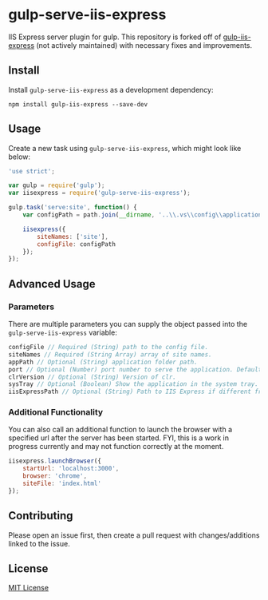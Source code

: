 # gulp-serve-iis-express
IIS Express server plugin for gulp. This repository is forked off of [gulp-iis-express](https://github.com/82edwards/gulp-iis-express) (not actively maintained) with necessary fixes and improvements.

## Install
Install `gulp-serve-iis-express` as a development dependency:

```shell
npm install gulp-iis-express --save-dev
```

## Usage
Create a new task using `gulp-serve-iis-express`, which might look like below:

```javascript
'use strict';

var gulp = require('gulp');
var iisexpress = require('gulp-serve-iis-express');

gulp.task('serve:site', function() {
    var configPath = path.join(__dirname, '..\\.vs\\config\\applicationHost.config');

    iisexpress({
        siteNames: ['site'],
        configFile: configPath
    });
});
```

## Advanced Usage
### Parameters
There are multiple parameters you can supply the object passed into the `gulp-serve-iis-express` variable:

```javascript
configFile // Required (String) path to the config file.
siteNames // Required (String Array) array of site names.
appPath // Optional (String) application folder path.
port // Optional (Number) port number to serve the application. Defaults to 8080.
clrVersion // Optional (String) Version of clr.
sysTray // Optional (Boolean) Show the application in the system tray.
iisExpressPath // Optional (String) Path to IIS Express if different from programfiles (x86)
```
### Additional Functionality
You can also call an additional function to launch the browser with a specified url after the server has been started. FYI, this is a work in progress currently and may not function correctly at the moment.

```javascript
iisexpress.launchBrowser({
    startUrl: 'localhost:3000',
    browser: 'chrome',
    siteFile: 'index.html'
});
```

## Contributing
Please open an issue first, then create a pull request with changes/additions linked to the issue.

## License
[MIT License](https://github.com/mitchwinn/gulp-server-iis-express/blob/master/LICENSE.txt)
